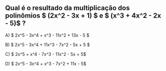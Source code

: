 ## Qual é o resultado da multiplicação dos polinômios $ (2x^2 - 3x + 1) $ e $ (x^3 + 4x^2 - 2x - 5)$ ?

A) $  2x^5 - 3x^4 + x^3 - 11x^2 + 13x - 5 $ 

B) $  2x^5 - 3x^4 + 11x^3 - 7x^2 - 5x + 5 $ 

C) $ 2x^5 + x^4 - 7x^3 - 11x^2 - 5x + 5$ 

D) $ 2x^5 - 3x^4 + x^3 - 7x^2 + 11x - 5$ 

